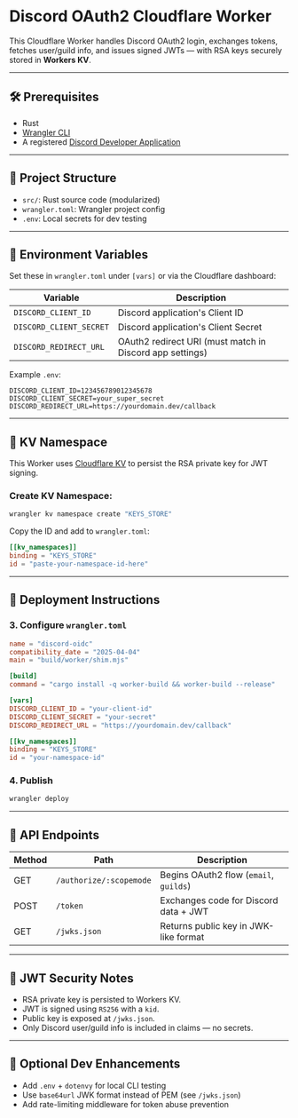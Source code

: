 # Discord OAuth2 Cloudflare Worker

This Cloudflare Worker handles Discord OAuth2 login, exchanges tokens, fetches user/guild info, and issues signed JWTs — with RSA keys securely stored in **Workers KV**.

---

## 🛠 Prerequisites

- Rust
- [Wrangler CLI](https://developers.cloudflare.com/workers/wrangler/)
- A registered [Discord Developer Application](https://discord.com/developers/applications)

---

## 📁 Project Structure

- `src/`: Rust source code (modularized)
- `wrangler.toml`: Wrangler project config
- `.env`: Local secrets for dev testing

---

## 🔐 Environment Variables

Set these in `wrangler.toml` under `[vars]` or via the Cloudflare dashboard:

| Variable                | Description                                              |
| ----------------------- | -------------------------------------------------------- |
| `DISCORD_CLIENT_ID`     | Discord application's Client ID                          |
| `DISCORD_CLIENT_SECRET` | Discord application's Client Secret                      |
| `DISCORD_REDIRECT_URL`  | OAuth2 redirect URI (must match in Discord app settings) |

Example `.env`:

```env
DISCORD_CLIENT_ID=123456789012345678
DISCORD_CLIENT_SECRET=your_super_secret
DISCORD_REDIRECT_URL=https://yourdomain.dev/callback
```

---

## 🔐 KV Namespace

This Worker uses [Cloudflare KV](https://developers.cloudflare.com/workers/runtime-apis/kv/) to persist the RSA private key for JWT signing.

### Create KV Namespace:

```sh
wrangler kv namespace create "KEYS_STORE"
```

Copy the ID and add to `wrangler.toml`:

```toml
[[kv_namespaces]]
binding = "KEYS_STORE"
id = "paste-your-namespace-id-here"
```

---

## 🚀 Deployment Instructions

### 3. Configure `wrangler.toml`

```toml
name = "discord-oidc"
compatibility_date = "2025-04-04"
main = "build/worker/shim.mjs"

[build]
command = "cargo install -q worker-build && worker-build --release"

[vars]
DISCORD_CLIENT_ID = "your-client-id"
DISCORD_CLIENT_SECRET = "your-secret"
DISCORD_REDIRECT_URL = "https://yourdomain.dev/callback"

[[kv_namespaces]]
binding = "KEYS_STORE"
id = "your-namespace-id"
```

### 4. Publish

```sh
wrangler deploy
```

---

## 🧪 API Endpoints

| Method | Path                    | Description                            |
| ------ | ----------------------- | -------------------------------------- |
| GET    | `/authorize/:scopemode` | Begins OAuth2 flow (`email`, `guilds`) |
| POST   | `/token`                | Exchanges code for Discord data + JWT  |
| GET    | `/jwks.json`            | Returns public key in JWK-like format  |

---

## 🔐 JWT Security Notes

- RSA private key is persisted to Workers KV.
- JWT is signed using `RS256` with a `kid`.
- Public key is exposed at `/jwks.json`.
- Only Discord user/guild info is included in claims — no secrets.

---

## 🧰 Optional Dev Enhancements

- Add `.env` + `dotenvy` for local CLI testing
- Use `base64url` JWK format instead of PEM (see `/jwks.json`)
- Add rate-limiting middleware for token abuse prevention
